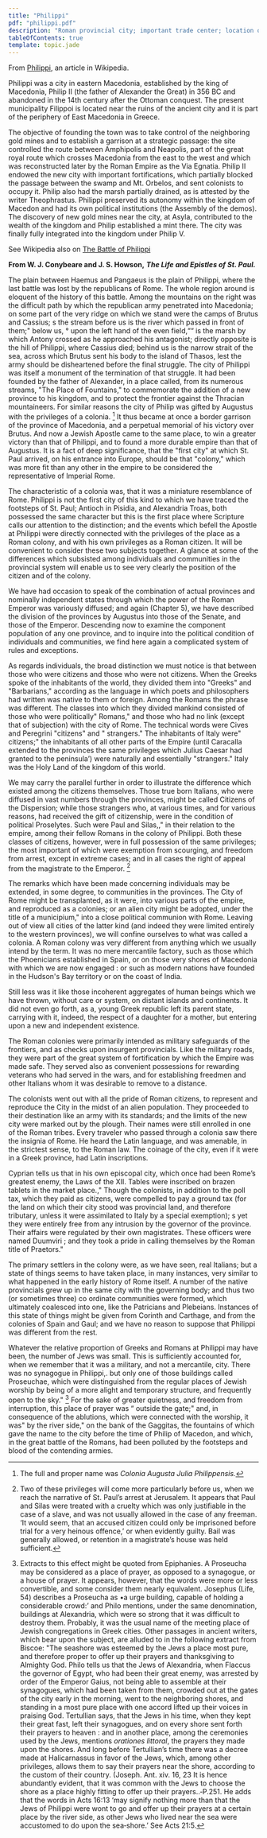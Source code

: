 ```yaml
---
title: "Philippi"
pdf: "philippi.pdf"
description: "Roman provincial city; important trade center; location of the Philippian church."
tableOfContents: true
template: topic.jade
---
```


From [Philippi](http://en.wikipedia.org/wiki/Philippi), an article in
Wikipedia.

Philippi was a city in eastern Macedonia, established by the king of
Macedonia, Philip II (the father of Alexander the Great) in 356 BC and
abandoned in the 14th century after the Ottoman conquest. The present
municipality Filippoi is located near the ruins of the ancient city and
it is part of the periphery of East Macedonia in Greece.

The objective of founding the town was to take control of the
neighboring gold mines and to establish a garrison at a strategic
passage: the site controlled the route between Amphipolis and Neapolis,
part of the great royal route which crosses Macedonia from the east to
the west and which was reconstructed later by the Roman Empire as the
Via Egnatia. Philip II endowed the new city with important
fortifications, which partially blocked the passage between the swamp
and Mt. Orbelos, and sent colonists to occupy it. Philip also had the
marsh partially drained, as is attested by the writer Theophrastus.
Philippi preserved its autonomy within the kingdom of Macedon and had
its own political institutions (the Assembly of the demos). The
discovery of new gold mines near the city, at Asyla, contributed to the
wealth of the kingdom and Philip established a mint there. The city was
finally fully integrated into the kingdom under Philip V.

See Wikipedia also on [The Battle of
Philippi](http://en.wikipedia.org/wiki/Battle_of_Philippi)

**From W. J. Conybeare and J. S. Howson,** ***The Life and Epistles of
St. Paul.***

The plain between Haemus and Pangaeus is the plain of Philippi, where
the last battle was lost by the republicans of Rome. The whole region
around is eloquent of the history of this battle. Among the mountains on
the right was the difficult path by which the republican army penetrated
into Macedonia; on some part of the very ridge on which we stand were
the camps of Brutus and Cassius; s the stream before us is the river
which passed in front of them;" below us, ° upon the left hand of the
even field,““ is the marsh by which Antony crossed as he approached his
antagonist; directly opposite is the hill of Philippi, where Cassius
died; behind us is the narrow strait of the sea, across which Brutus
sent his body to the island of Thasos, lest the army should be
disheartened before the final struggle. The city of Philippi was itself
a monument of the termination of that struggle. It had been founded by
the father of Alexander, in a place called, from its numerous streams,
"The Place of Fountains," to commemorate the addition of a new province
to his kingdom, and to protect the frontier against the Thracian
mountaineers. For similar reasons the city of Philip was gifted by
Augustus with the privileges of a colonia.
[^1] It thus became at once a border garrison
of the province of Macedonia, and a perpetual memorial of his victory
over Brutus. And now a Jewish Apostle came to the same place, to win a
greater victory than that of Philippi, and to found a more durable
empire than that of Augustus. It is a fact of deep significance, that
the "first city" at which St. Paul arrived, on his entrance into
Europe, should be that "colony," which was more fit than any other in
the empire to be considered the representative of Imperial Rome.

The characteristic of a colonia was, that it was a miniature resemblance
of Rome. Philippi is not the first city of this kind to which we have
traced the footsteps of St. Paul; Antioch in Pisidia, and Alexandria
Troas, both possessed the same character but this is the first place
where Scripture calls our attention to the distinction; and the events
which befell the Apostle at Philippi were directly connected with the
privileges of the place as a Roman colony, and with his own privileges
as a Roman citizen. It will be convenient to consider these two subjects
together. A glance at some of the differences which subsisted among
individuals and communities in the provincial system will enable us to
see very clearly the position of the citizen and of the colony.

We have had occasion to speak of the combination of actual provinces and
nominally independent states through which the power of the Roman
Emperor was variously diffused; and again (Chapter 5), we have described
the division of the provinces by Augustus into those of the Senate, and
those of the Emperor. Descending now to examine the component population
of any one province, and to inquire into the political condition of
individuals and communities, we find here again a complicated system of
rules and exceptions.

As regards individuals, the broad distinction we must notice is that
between those who were citizens and those who were not citizens. When
the Greeks spoke of the inhabitants of the world, they divided them into
"Greeks" and "Barbarians," according as the language in which poets
and philosophers had written was native to them or foreign. Among the
Romans the phrase was different. The classes into which they divided
mankind consisted of those who were politically" Romans," and those who
had no link (except that of subjection) with the city of Rome. The
technical words were Cives and Peregrini "citizens" and " strangers."
The inhabitants of Italy were" citizens;" the inhabitants of all other
parts of the Empire (until Caracalla extended to the provinces the same
privileges which Julius Caesar had granted to the peninsula’) were
naturally and essentially "strangers." Italy was the Holy Land of the
kingdom of this world.

We may carry the parallel further in order to illustrate the difference
which existed among the citizens themselves. Those true born Italians,
who were diffused in vast numbers through the provinces, might be called
Citizens of the Dispersion; while those strangers who, at various times,
and for various reasons, had received the gift of citizenship, were in
the condition of political Proselytes. Such were Paul and Silas,," in
their relation to the empire, among their fellow Romans in the colony of
Philippi. Both these classes of citizens, however, were in full
possession of the same privileges; the most important of which were
exemption from scourging, and freedom from arrest, except in extreme
cases; and in all cases the right of appeal from the magistrate to the
Emperor. [^2]

The remarks which have been made concerning individuals may be extended,
in some degree, to communities in the provinces. The City of Rome might
be transplanted, as it were, into various parts of the empire, and
reproduced as a colonies; or an alien city might be adopted, under the
title of a municipium," into a close political communion with Rome.
Leaving out of view all cities of the latter kind (and indeed they were
limited entirely to the western provinces), we will confine ourselves
to what was called a colonia. A Roman colony was very different from
anything which we usually intend by the term. It was no mere mercantile
factory, such as those which the Phoenicians established in Spain, or on
those very shores of Macedonia with which we are now engaged : or such
as modern nations have founded in the Hudson's Bay territory or on the
coast of India.

Still less was it like those incoherent aggregates of human beings which
we have thrown, without care or system, on distant islands and
continents. It did not even go forth, as a, young Greek republic left
its parent state, carrying with it, indeed, the respect of a daughter
for a mother, but entering upon a new and independent existence.

The Roman colonies were primarily intended as military safeguards of the
frontiers, and as checks upon insurgent provincials. Like the military
roads, they were part of the great system of fortification by which the
Empire was made safe. They served also as convenient possessions for
rewarding veterans who had served in the wars, and for establishing
freedmen and other Italians whom it was desirable to remove to a
distance.

The colonists went out with all the pride of Roman citizens, to
represent and reproduce the City in the midst of an alien population.
They proceeded to their destination like an army with its standards;
and the limits of the new city were marked out by the plough. Their
names were still enrolled in one of the Roman tribes. Every traveler who
passed through a colonia saw there the insignia of Rome. He heard the
Latin language, and was amenable, in the strictest sense, to the Roman
law. The coinage of the city, even if it were in a Greek province, had
Latin inscriptions.

Cyprian tells us that in his own episcopal city, which once had been
Rome’s greatest enemy, the Laws of the XII. Tables were inscribed on
brazen tablets in the market place.," Though the colonists, in addition
to the poll tax, which they paid as citizens, were compelled to pay a
ground tax (for the land on which their city stood was provincial land,
and therefore tributary, unless it were assimilated to Italy by a
special exemption); s yet they were entirely free from any intrusion by
the governor of the province. Their affairs were regulated by their own
magistrates. These officers were named Duumviri ; and they took a pride
in calling themselves by the Roman title of Praetors."

The primary settlers in the colony were, as we have seen, real Italians;
but a state of things seems to have taken place, in many instances, very
similar to what happened in the early history of Rome itself. A number
of the native provincials grew up in the same city with the governing
body; and thus two (or sometimes three) co ordinate communities were
formed, which ultimately coalesced into one, like the Patricians and
Plebeians. Instances of this state of things might be given from Corinth
and Carthage, and from the colonies of Spain and Gaul; and we have no
reason to suppose that Philippi was different from the rest.

Whatever the relative proportion of Greeks and Romans at Philippi may
have been, the number of Jews was small. This is sufficiently accounted
for, when we remember that it was a military, and not a mercantile,
city. There was no synagogue in Philippi,. but only one of those
buildings called Proseuchae, which were distinguished from the regular
places of Jewish worship by being of a more alight and temporary
structure, and frequently open to the sky." [^3] For the sake of greater
quietness, and freedom from interruption, this place of prayer was “
outside the gate;" and, in consequence of the ablutions, which were
connected with the worship, it was" by the river side," on the bank of
the Gaggitas, the fountains of which gave the name to the city before
the time of Philip of Macedon, and which, in the great battle of the
Romans, had been polluted by the footsteps and blood of the contending
armies.

[^1]: The full and proper name was *Colonia Augusta Julia Philippensis.*

[^2]: Two of these privileges will come more particularly before us,
when we reach the narrative of St. Paul’s arrest at Jerusalem. It
appears that Paul and Silas were treated with a cruelty which was only
justifiable in the case of a slave, and was not usually allowed in the
case of any freeman. ‘It would seem, that an accused citizen could only
be imprisoned before trial for a very heinous offence,’ or when
evidently guilty. Bail was generally allowed, or retention in a
magistrate’s house was held sufficient.

[^3]: Extracts to this effect might be quoted from Epiphanies. A
Proseucha may be considered as a place of prayer, as opposed to a
synagogue, or a house of prayer. It appears, however, that the words
were more or less convertible, and some consider them nearly equivalent.
Josephus (Life, 54) describes a Proseucha as •a urge building, capable
of holding a considerable crowd:’ and Philo mentions, under the same
denomination, buildings at Alexandria, which were so strong that it was
difficult to destroy them. Probably, it was the usual name of the
meeting place of Jewish congregations in Greek cities. Other passages in
ancient writers, which bear upon the subject, are alluded to in the
following extract from Biscoe: "The seashore was esteemed by the Jews a
place most pure, and therefore proper to offer up their prayers and
thanksgiving to Almighty God. Philo tells us that the Jews of
Alexandria, when Flaccus the governor of Egypt, who had been their great
enemy, was arrested by order of the Emperor Gaius, not being able to
assemble at their synagogues, which had been taken from them, crowded
out at the gates of the city early in the morning, went to the
neighboring shores, and standing in a most pure place with one accord
lifted up their voices in praising God. Tertullian says, that the Jews
in his time, when they kept their great fast, left their synagogues, and
on every shore sent forth their prayers to heaven : and in another
place, among the ceremonies used by the Jews, mentions *orationes
littoral*, the prayers they made upon the shores. And long before
Tertullian’s time there was a decree made at Halicarnassus in favor of
the Jews, which, among other privileges, allows them to say their
prayers near the shore, according to the custom of their country.
(Joseph. Ant. xiv. 16, 23 It is hence abundantly evident, that it was
common with the Jews to choose the shore as a place highly fitting to
offer up their prayers..‑P.251. He adds that the words in Acts 16:13
‘may signify nothing more than that the Jews of Philippi were wont to go
and offer up their prayers at a certain place by the river side, as
other Jews who lived near the sea were accustomed to do upon the
sea‑shore.’ See Acts 21:5.

